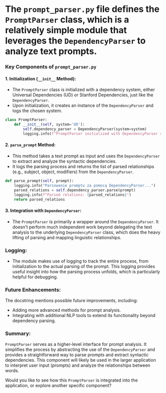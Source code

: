 # The **`prompt_parser.py`** file defines the `PromptParser` class, which is a relatively simple module that leverages the **`DependencyParser`** to analyze text prompts.

### **Key Components of `prompt_parser.py`**

#### 1. **Initialization (`__init__` Method):**
   - The `PromptParser` class is initialized with a dependency system, either Universal Dependencies (UD) or Stanford Dependencies, just like the `DependencyParser`.
   - Upon initialization, it creates an instance of the `DependencyParser` and logs the chosen system.

   ```python
   class PromptParser:
       def __init__(self, system='UD'):
           self.dependency_parser = DependencyParser(system=system)
           logging.info(f"PromptParser initialized with DependencyParser system: {system}")
   ```

#### 2. **`parse_prompt` Method:**
   - This method takes a text prompt as input and uses the `DependencyParser` to extract and analyze the syntactic dependencies.
   - It logs the parsing process and returns the list of parsed relationships (e.g., subject, object, modifiers) from the `DependencyParser`.

   ```python
   def parse_prompt(self, prompt):
       logging.info("Parsowanie promptu za pomocą DependencyParser...")
       parsed_relations = self.dependency_parser.parse(prompt)
       logging.info(f"Parsed relations: {parsed_relations}")
       return parsed_relations
   ```

#### 3. **Integration with `DependencyParser`:**
   - The `PromptParser` is primarily a wrapper around the `DependencyParser`. It doesn't perform much independent work beyond delegating the text analysis to the underlying `DependencyParser` class, which does the heavy lifting of parsing and mapping linguistic relationships.

### **Logging:**
   - The module makes use of logging to track the entire process, from initialization to the actual parsing of the prompt. This logging provides useful insight into how the parsing process unfolds, which is particularly helpful for debugging.

### **Future Enhancements:**
   The docstring mentions possible future improvements, including:
   - Adding more advanced methods for prompt analysis.
   - Integrating with additional NLP tools to extend its functionality beyond dependency parsing.

### **Summary:**
`PromptParser` serves as a higher-level interface for prompt analysis. It simplifies the process by abstracting the use of the `DependencyParser` and provides a straightforward way to parse prompts and extract syntactic dependencies. This component will likely be used in the larger application to interpret user input (prompts) and analyze the relationships between words.

Would you like to see how this `PromptParser` is integrated into the application, or explore another specific component?